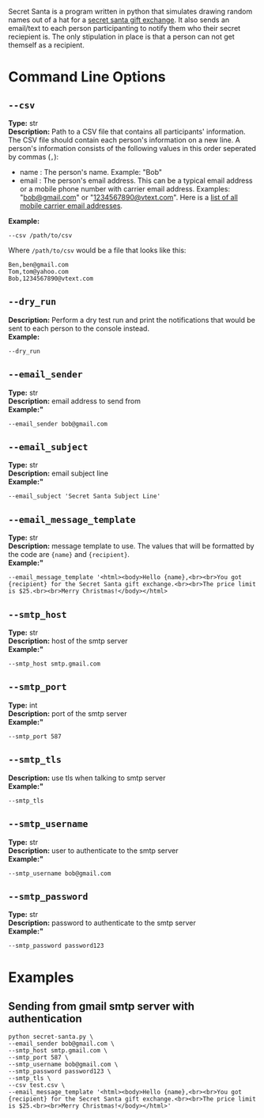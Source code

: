 Secret Santa is a program written in python that simulates drawing random names out of a hat for a [secret santa gift exchange](https://en.wikipedia.org/wiki/Secret_Santa). It also sends an email/text to each person participanting to notify them who their secret reciepient is. The only stipulation in place is that a person can not get themself as a recipient.

# Command Line Options
## `--csv`
**Type:** str\
**Description:** Path to a CSV file that contains all participants' information. The CSV file should contain each person's information on a new line. A person's information consists of the following values in this order seperated by commas (`,`):
- name : The person's name. Example: "Bob"
- email : The person's email address. This can be a typical email address or a mobile phone number with carrier email address. Examples: "bob@gmail.com" or "1234567890@vtext.com". Here is a [list of all mobile carrier email addresses](https://resources.voyant.com/en/articles/3107728-sending-emails-to-sms-or-mms).

**Example:**
```
--csv /path/to/csv
```
Where `/path/to/csv` would be a file that looks like this:
```
Ben,ben@gmail.com
Tom,tom@yahoo.com
Bob,1234567890@vtext.com
```

## `--dry_run`
**Description:** Perform a dry test run and print the notifications that would be sent to each person to the console instead.\
**Example:**
 ```
 --dry_run
 ```

## `--email_sender`
**Type:** str\
**Description:** email address to send from\
**Example:"**
```
--email_sender bob@gmail.com
```

## `--email_subject`
**Type:** str\
**Description:** email subject line\
**Example:"**
```
--email_subject 'Secret Santa Subject Line'
```

## `--email_message_template`
**Type:** str\
**Description:** message template to use. The values that will be formatted by the code are `{name}` and `{recipient}`.\
**Example:"**
```
--email_message_template '<html><body>Hello {name},<br><br>You got {recipient} for the Secret Santa gift exchange.<br><br>The price limit is $25.<br><br>Merry Christmas!</body></html>
```

## `--smtp_host`
**Type:** str\
**Description:** host of the smtp server\
**Example:"**
```
--smtp_host smtp.gmail.com
```

## `--smtp_port`
**Type:** int\
**Description:** port of the smtp server\
**Example:"**
```
--smtp_port 587
```

## `--smtp_tls`
**Description:** use tls when talking to smtp server\
**Example:"**
```
--smtp_tls
```

## `--smtp_username`
**Type:** str\
**Description:** user to authenticate to the smtp server\
**Example:"**
```
--smtp_username bob@gmail.com
```

## `--smtp_password`
**Type:** str\
**Description:** password to authenticate to the smtp server\
**Example:"**
```
--smtp_password password123
```

# Examples
## Sending from gmail smtp server with authentication
```
python secret-santa.py \
--email_sender bob@gmail.com \
--smtp_host smtp.gmail.com \
--smtp_port 587 \
--smtp_username bob@gmail.com \
--smtp_password password123 \
--smtp_tls \
--csv test.csv \
--email_message_template '<html><body>Hello {name},<br><br>You got {recipient} for the Secret Santa gift exchange.<br><br>The price limit is $25.<br><br>Merry Christmas!</body></html>'
```